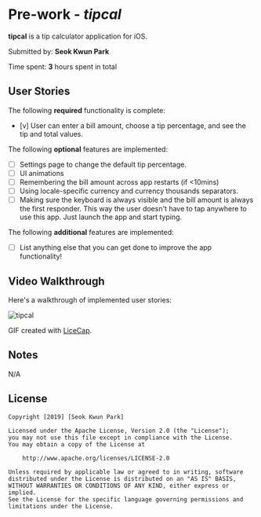 # Pre-work - *tipcal*

**tipcal** is a tip calculator application for iOS.

Submitted by: **Seok Kwun Park**

Time spent: **3** hours spent in total

## User Stories

The following **required** functionality is complete:

* [v] User can enter a bill amount, choose a tip percentage, and see the tip and total values.

The following **optional** features are implemented:
* [ ] Settings page to change the default tip percentage.
* [ ] UI animations
* [ ] Remembering the bill amount across app restarts (if <10mins)
* [ ] Using locale-specific currency and currency thousands separators.
* [ ] Making sure the keyboard is always visible and the bill amount is always the first responder. This way the user doesn't have to tap anywhere to use this app. Just launch the app and start typing.

The following **additional** features are implemented:

- [ ] List anything else that you can get done to improve the app functionality!

## Video Walkthrough 

Here's a walkthrough of implemented user stories:

<img src='https://i.imgur.com/QLy1Qt8.gif' title='tipcal' width='' alt='tipcal' />

GIF created with [LiceCap](http://www.cockos.com/licecap/).

## Notes

N/A 

## License

    Copyright [2019] [Seok Kwun Park]

    Licensed under the Apache License, Version 2.0 (the "License");
    you may not use this file except in compliance with the License.
    You may obtain a copy of the License at

        http://www.apache.org/licenses/LICENSE-2.0

    Unless required by applicable law or agreed to in writing, software
    distributed under the License is distributed on an "AS IS" BASIS,
    WITHOUT WARRANTIES OR CONDITIONS OF ANY KIND, either express or implied.
    See the License for the specific language governing permissions and
    limitations under the License.
